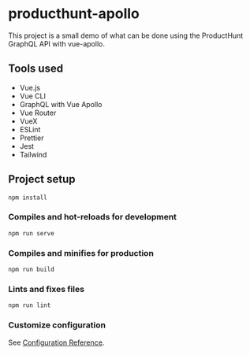 # producthunt-apollo

This project is a small demo of what can be done using the ProductHunt GraphQL API with vue-apollo.

## Tools used

- Vue.js
- Vue CLI
- GraphQL with Vue Apollo
- Vue Router
- VueX
- ESLint
- Prettier
- Jest
- Tailwind


## Project setup
```
npm install
```

### Compiles and hot-reloads for development
```
npm run serve
```

### Compiles and minifies for production
```
npm run build
```

### Lints and fixes files
```
npm run lint
```

### Customize configuration
See [Configuration Reference](https://cli.vuejs.org/config/).
